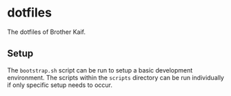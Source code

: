 # dotfiles

The dotfiles of Brother Kaif.

## Setup

The `bootstrap.sh` script can be run to setup a basic development environment. The scripts within the `scripts` directory can be run individually if only specific setup needs to occur.
